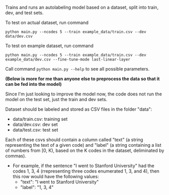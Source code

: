 Trains and runs an autolabeling model based on a dataset, split into train, dev, and test sets.

To test on actual dataset, run command
```
python main.py --ncodes 5 --train example_data/train.csv --dev data/dev.csv
```

To test on example dataset, run command
```
python main.py --ncodes 5 --train example_data/train.csv --dev example_data/dev.csv --fine-tune-mode last-linear-layer
```

Call command ```python main.py --help``` to see all possible parameters.

**(Below is more for me than anyone else to preprocess the data so that it can be fed into the model)**

Since I'm just looking to improve the model now, the code does not run the model on the test set, just the train and dev sets.

Dataset should be labeled and stored as CSV files in the folder "data":
- data/train.csv: training set
- data/dev.csv: dev set
- data/test.csv: test set

Each of these csvs should contain a column called "text" (a string representing the text of a given code) and "label" (a string containing a list of numbers from [0, K), based on the K codes in the dataset, deliminated by commas).
- For example, if the sentence "I went to Stanford University" had the codes 1, 3, 4 (rrepresenting three codes enumerated 1, 3, and 4), then this row would have the following values:
  - "text": "I went to Stanford University"
  - "label": "1, 3, 4"
